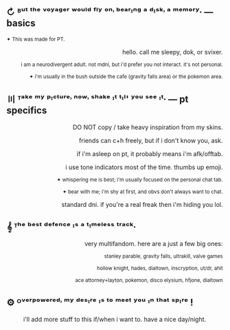 
## ↻  ᴮᵘᵗ ᵗʰᵉ ᵛᵒʸᵃᵍᵉʳ ʷᵒᵘˡᵈ ᶠˡʸ ᵒⁿ˒ ᵇᵉᵃʳᶦⁿᵍ ᵃ ᵈᶦˢᵏ˒ ᵃ ᵐᵉᵐᵒʳʸ∙ — basics
<sup>✦ This was made for PT.</sup>
<p align="right">
hello. call me sleepy, dok, or svixer.
<p align="right">
<sup>i am a neurodivergent adult. not mdni, but i'd prefer you not interact. it's not personal.</sup>
<p align="right">
<sup>✦ i'm usually in the bush outside the cafe (gravity falls area) or the pokemon area.</sup>

## 〣 ᵀᵃᵏᵉ ᵐʸ ᵖᶦᶜᵗᵘʳᵉ˒ ⁿᵒʷ˒ ˢʰᵃᵏᵉ ᶦᵗ ᵗᶦˡ' ʸᵒᵘ ˢᵉᵉ ᶦᵗ∙ — pt specifics
<p align="right">
DO NOT copy / take heavy inspiration from my skins.
<p align="right">
friends can c+h freely, but if i don't know you, ask.
<p align="right">
if i'm asleep on pt, it probably means i'm afk/offtab.
<p align="right">
i use tone indicators most of the time. thumbs up emoji.
<p align="right">
<sup>✦ whispering me is best; i'm usually focused on the personal chat tab.</sup>
<p align="right">
<sup>✦ bear with me; i'm shy at first, and obvs don't always want to chat.</sup>

<p align="right">
standard dni. if you're a real freak then i'm hiding you lol.

## 𝄞 ᵀʰᵉ ᵇᵉˢᵗ ᵈᵉᶠᵉⁿᶜᵉ ᶦˢ ᵃ ᵗᶦᵐᵉˡᵉˢˢ ᵗʳᵃᶜᵏ∙
<p align="right">
very multifandom. here are a just a few big ones:
<p align="right">
<sup>stanley parable, gravity falls, ultrakill, valve games</sup>
</p>
<p align="right">
<sup>hollow knight, hades, dialtown, inscryption, ut/dr, ahit</sup>
</p>
<p align="right">
<sup>ace attorney+layton, pokemon, disco elysium, hfjone, dialtown</sup>

## ⚙︎ ᴼᵛᵉʳᵖᵒʷᵉʳᵉᵈ˒ ᵐʸ ᵈᵉˢᶦʳᵉ ᶦˢ ᵗᵒ ᵐᵉᵉᵗ ʸᵒᵘ ᶦⁿ ᵗʰᵃᵗ ˢᵖᶦʳᵉ !

<p align="center">
i'll add more stuff to this if/when i want to. have a nice day/night.
</p>
